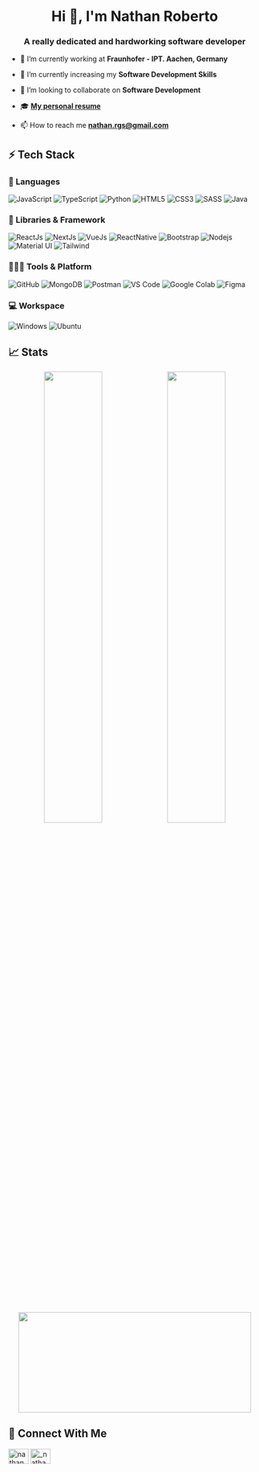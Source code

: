 <h1 align="center">Hi 👋, I'm Nathan Roberto</h1>
<h3 align="center">A really dedicated and hardworking software developer</h3>

<!-- <p align="left"> <img src="https://komarev.com/ghpvc/?username=Nathan-Rgs&label=Profile%20views&color=0e75b6&style=flat" alt="nathan-rgs" /> </p> -->

- 🔭 I’m currently working at **Fraunhofer - IPT. Aachen, Germany**

- 🌱 I’m currently increasing my **Software Development Skills**

- 🦾 I’m looking to collaborate on **Software Development**

- 🎓 <a href="https://nathan-rgs.github.io/my-resume/">**My personal resume**</a>

- 📫 How to reach me **nathan.rgs@gmail.com**

## ⚡ Tech Stack

### 🚀 Languages

![JavaScript](https://img.shields.io/badge/JavaScript-F7DF1E?style=for-the-badge&logo=javascript&logoColor=black)
![TypeScript](https://img.shields.io/badge/TypeScript-007ACC?style=for-the-badge&logo=typescript&logoColor=white)
![Python](https://img.shields.io/badge/Python-3776AB?style=for-the-badge&logo=python&logoColor=white)
![HTML5](https://img.shields.io/badge/HTML5-E34F26?style=for-the-badge&logo=html5&logoColor=white)
![CSS3](https://img.shields.io/badge/CSS3-1572B6?style=for-the-badge&logo=css3&logoColor=white)
![SASS](https://img.shields.io/badge/Sass-CC6699?style=for-the-badge&logo=sass&logoColor=white)
![Java](https://img.shields.io/badge/Java-ED8B00?style=for-the-badge&logo=java&logoColor=white)

### 🧩 Libraries & Framework

![ReactJs](https://img.shields.io/badge/React-20232A?style=for-the-badge&logo=react&logoColor=61DAFB)
![NextJs](https://img.shields.io/badge/Next.js-000000.svg?style=for-the-badge&logo=nextdotjs&logoColor=white)
![VueJs](https://img.shields.io/badge/Vue.js-35495E?style=for-the-badge&logo=vue.js&logoColor=4FC08D)
![ReactNative](https://img.shields.io/badge/React_Native-20232A?style=for-the-badge&logo=react&logoColor=61DAFB)
![Bootstrap](https://img.shields.io/badge/Bootstrap-563D7C?style=for-the-badge&logo=bootstrap&logoColor=white)
![Nodejs](https://img.shields.io/badge/Node.js-339933?style=for-the-badge&logo=nodedotjs&logoColor=white)
![Material UI](https://img.shields.io/badge/Material--UI-0081CB?style=for-the-badge&logo=material-ui&logoColor=white)
![Tailwind](https://img.shields.io/badge/Tailwind%20CSS-06B6D4.svg?style=for-the-badge&logo=Tailwind-CSS&logoColor=white)


### 🧑🏻‍💻 Tools & Platform

![GitHub](https://img.shields.io/badge/GitHub-100000?style=for-the-badge&logo=github&logoColor=white)
![MongoDB](https://img.shields.io/badge/MongoDB-4EA94B?style=for-the-badge&logo=mongodb&logoColor=white)
![Postman](https://img.shields.io/badge/Postman-FF6C37?style=for-the-badge&logo=Postman&logoColor=white)
![VS Code](https://img.shields.io/badge/Visual_Studio_Code-0078D4?style=for-the-badge&logo=visual%20studio%20code&logoColor=white)
![Google Colab](https://img.shields.io/badge/Colab-F9AB00?style=for-the-badge&logo=googlecolab&color=525252)
![Figma](https://img.shields.io/badge/Figma-F24E1E?style=for-the-badge&logo=figma&logoColor=white)
<!-- ![GitHub Pages](https://img.shields.io/badge/GitHub_Pages-100000?style=for-the-badge&logo=github&logoColor=white)
![GitHub Actions](https://img.shields.io/badge/GitHub_Actions-2088FF?style=for-the-badge&logo=github-actions&logoColor=white) -->

### 💻 Workspace

![Windows](https://img.shields.io/badge/Windows-0078D6?style=for-the-badge&logo=windows&logoColor=white)
![Ubuntu](https://img.shields.io/badge/Ubuntu-E95420?style=for-the-badge&logo=ubuntu&logoColor=white)

## 📈 Stats

<p align="center">
  <img width="48%" src="https://github-readme-stats-git-masterrstaa-rickstaa.vercel.app/api?username=Nathan-Rgs&show_icons=true&hide_border=true&theme=radical&&layout=compact" />
  <img width="48%" src="https://github-readme-streak-stats.herokuapp.com/?user=Nathan-Rgs&hide_border=true&theme=radical&&layout=compact" /> <br>
  <img width="96%" height="200px" src="https://github-readme-stats.vercel.app/api/top-langs/?username=Nathan-Rgs&show_icons=true&hide_border=true&theme=radical&&layout=compact" /> 
  
</p>
  
## 🤖 Connect With Me
<p align="left">
<a href="https://www.linkedin.com/in/nathan-roberto-66423a18a" target="blank"><img align="center" src="https://raw.githubusercontent.com/rahuldkjain/github-profile-readme-generator/master/src/images/icons/Social/linked-in-alt.svg" alt="nathan roberto" height="30" width="40" /></a>
<a href="https://instagram.com/_nathann_rgs" target="blank"><img align="center" src="https://raw.githubusercontent.com/rahuldkjain/github-profile-readme-generator/master/src/images/icons/Social/instagram.svg" alt="_nathann_rgs" height="30" width="40" /></a>
</p>

<!-- ![snake gif](https://github.com/Nathan-Rgs/Nathan-Rgs/blob/output/github-contribution-grid-snake.gif) -->
